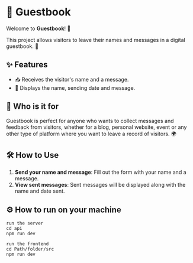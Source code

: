 # 📖 Guestbook

Welcome to **Guestbook**! 🎉

This project allows visitors to leave their names and messages in a digital guestbook. 📝

## ✨ Features

- 📥 Receives the visitor's name and a message.
- 📅 Displays the name, sending date and message.

## 🎯 Who is it for

Guestbook is perfect for anyone who wants to collect messages and feedback from visitors, whether for a blog, personal website, event or any other type of platform where you want to leave a record of visitors. 🌍

## 🛠️ How to Use

1. **Send your name and message**: Fill out the form with your name and a message.
2. **View sent messages**: Sent messages will be displayed along with the name and date sent.

## ⚙ How to run on your machine

```
run the server
cd api
npm run dev

run the frontend
cd Path/folder/src
npm run dev
```